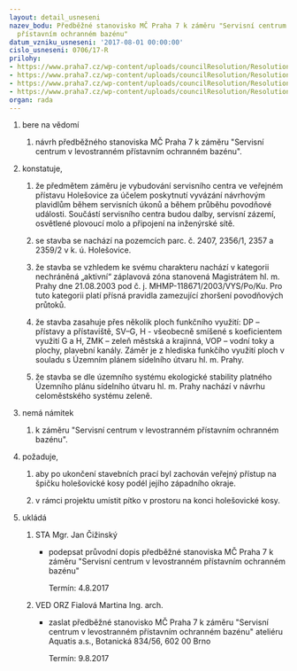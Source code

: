 ```yaml
---
layout: detail_usneseni
nazev_bodu: Předběžné stanovisko MČ Praha 7 k záměru "Servisní centrum v levostranném
  přístavním ochranném bazénu"
datum_vzniku_usneseni: '2017-08-01 00:00:00'
cislo_usneseni: 0706/17-R
prilohy:
- https://www.praha7.cz/wp-content/uploads/councilResolution/Resolutions/29370/export/c1duvodovazprava_servisnicentrum~231350.docx
- https://www.praha7.cz/wp-content/uploads/councilResolution/Resolutions/29370/export/c2navrhpruvodnihodopisu_servisnicentrum~231349.doc
- https://www.praha7.cz/wp-content/uploads/councilResolution/Resolutions/29370/export/c3zadost_servisni_bazen_Aquatis~231348.pdf
- https://www.praha7.cz/wp-content/uploads/councilResolution/Resolutions/29370/export/export~295555.pdf
organ: rada
---
```

<ol id="urzList" class="urzList_view"><li class="urzClass1" id=""><span name="1">bere na vědomí</span><ol class="urzOlClass"><li class="urzClass2" id="" style="text-align: left;"><span><p>návrh předběžného stanoviska MČ Praha 7 k záměru "Servisní centrum v levostranném přístavním ochranném bazénu".</p></span></li></ol></li><li class="urzClass1" id=""><span name="50">konstatuje,</span><ol class="urzOlClass" id=""><li class="urzClass2" id="" style="text-align: left;"><span><p>že předmětem záměru je vybudování servisního centra ve veřejném přístavu Holešovice za účelem poskytnutí vyvázání návrhovým plavidlům během servisních úkonů a během průběhu povodňové události. Součástí servisního centra budou dalby, servisní zázemí, osvětlené plovoucí molo a&nbsp;připojení na inženýrské sítě.</p></span></li><li class="urzClass2" id="" style="text-align: left;"><span><p>se stavba se nachází na pozemcích parc. č. 2407, 2356/1, 2357 a 2359/2 v k. ú. Holešovice.</p></span></li><li class="urzClass2" id="" style="text-align: left;"><span><p>že stavba se vzhledem ke svému charakteru nachází&nbsp;v kategorii nechráněná „aktivní“ záplavová zóna stanovená Magistrátem hl. m. Prahy dne 21.08.2003 pod č. j. MHMP-118671/2003/VYS/Po/Ku. Pro tuto kategorii platí přísná pravidla zamezující zhoršení povodňových průtoků.</p></span></li><li class="urzClass2" id="" style="text-align: left;"><span><p>že stavba zasahuje přes několik ploch funkčního využití:&nbsp;DP – přístavy a přístaviště, SV–G, H - všeobecně smíšené s koeficientem využití G a H, ZMK – zeleň městská a krajinná, VOP – vodní toky a plochy, plavební kanály.&nbsp;Záměr je z hlediska funkčího využití ploch&nbsp;v souladu s Územním plánem sídelního útvaru hl. m. Prahy.</p></span></li><li class="urzClass2" id="" style="text-align: left;"><span><p>že stavba se dle&nbsp;územního systému ekologické stability platného Územního plánu sídelního útvaru hl. m. Prahy nachází v návrhu celoměstského systému zeleně.</p></span></li></ol></li><li class="urzClass1" id=""><span name="52">nemá námitek</span><ol class="urzOlClass"><li class="urzClass2" id="" style="text-align: left;"><span><p>k záměru "Servisní centrum v levostranném přístavním ochranném bazénu".</p></span></li></ol></li><li class="urzClass1" id=""><span name="63">požaduje,</span><ol class="urzOlClass"><li class="urzClass2" id="" style="text-align: left;"><span><p>aby po ukončení stavebních prací byl zachován veřejný přístup na špičku holešovické kosy podél jejího západního okraje.</p></span></li><li class="urzClass2" id="" style="text-align: left;"><span><p>v rámci projektu umístit pítko v prostoru na konci holešovické kosy.</p></span></li></ol></li><li class="urzClass1" id="urzUkoly"><span name="1">ukládá</span><ol class="urzOlClass"><li class="urzClass2"><span><p>STA Mgr. Jan Čižinský</p></span><ul class="urzUlClass"><li class="urzClass3"><span><p>podepsat průvodní dopis předběžné stanoviska MČ Praha 7 k záměru "Servisní centrum v levostranném přístavním ochranném bazénu"</p></span><span class="urzUkolTermin">  Termín:&nbsp;4.8.2017</span></li></ul></li><li class="urzClass2"><span><p>VED ORZ Fialová Martina Ing. arch.</p></span><ul class="urzUlClass"><li class="urzClass3"><span><p>zaslat předběžné stanovisko MČ Praha 7 k záměru "Servisní centrum v levostranném přístavním ochranném bazénu" ateliéru Aquatis a.s., Botanická 834/56, 602 00 Brno</p></span><span class="urzUkolTermin">  Termín:&nbsp;9.8.2017</span></li></ul></li></ol></li></ol>